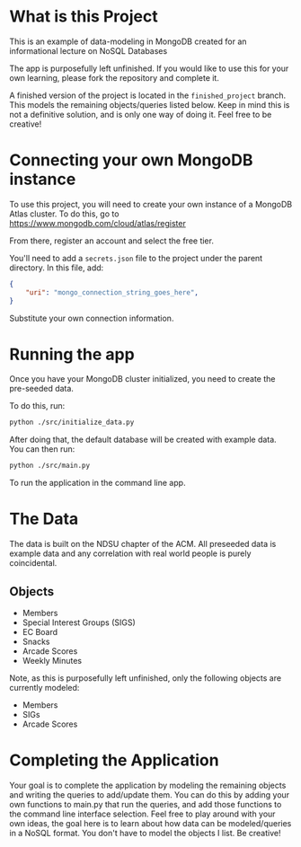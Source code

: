 # What is this Project

This is an example of data-modeling in MongoDB created for an informational lecture on NoSQL Databases

The app is purposefully left unfinished. If you would like to use this for your own learning, please fork the repository and complete it.

A finished version of the project is located in the `finished_project` branch. This models the remaining objects/queries listed below. Keep in mind this
is not a definitive solution, and is only one way of doing it. Feel free to be creative!

# Connecting your own MongoDB instance

To use this project, you will need to create your own instance of a MongoDB Atlas cluster. To do this, go to https://www.mongodb.com/cloud/atlas/register

From there, register an account and select the free tier.

You'll need to add a `secrets.json` file to the project under the parent directory. In this file, add:

``` json
{
    "uri": "mongo_connection_string_goes_here",
}
```

Substitute your own connection information.

# Running the app

Once you have your MongoDB cluster initialized, you need to create the pre-seeded data.

To do this, run:
``` bash
python ./src/initialize_data.py
```

After doing that, the default database will be created with example data. You can then run:

``` bash
python ./src/main.py
```

To run the application in the command line app.

# The Data

The data is built on the NDSU chapter of the ACM. All preseeded data is example data and any correlation with real world people is purely coincidental.

## Objects

- Members
- Special Interest Groups (SIGS)
- EC Board
- Snacks
- Arcade Scores
- Weekly Minutes

Note, as this is purposefully left unfinished, only the following objects are currently modeled:

- Members
- SIGs
- Arcade Scores

# Completing the Application

Your goal is to complete the application by modeling the remaining objects and writing the queries to add/update them. You can do this by adding your own functions to main.py
that run the queries, and add those functions to the command line interface selection. Feel free to play around with your own ideas, the goal here is to learn about how 
data can be modeled/queries in a NoSQL format. You don't have to model the objects I list. Be creative!